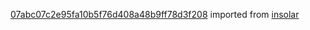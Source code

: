 [07abc07c2e95fa10b5f76d408a48b9ff78d3f208](https://github.com/insolar/insolar/commit/07abc07c2e95fa10b5f76d408a48b9ff78d3f208) imported from [insolar](https://github.com/insolar/insolar)
